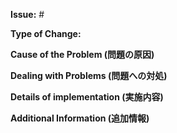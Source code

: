 **Issue:** #

**Type of Change:**

<!--
    案を実現するためにどういうタイプの変更を行ったのか
    e.g. 修正(fix), 新規追加(feat), 破壊的変更　など
-->

**Cause of the Problem (問題の原因)**

**Dealing with Problems (問題への対処)**

<!-- 問題対処の方法についての複数の案とどれを採用したのか -->

**Details of implementation (実施内容)**

**Additional Information (追加情報)**
